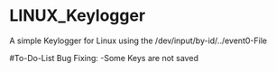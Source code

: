 # LINUX_Keylogger
A simple Keylogger for Linux using the /dev/input/by-id/../event0-File

#To-Do-List
Bug Fixing:
  -Some Keys are not saved
